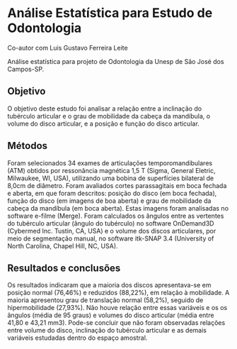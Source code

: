 # Análise Estatística para Estudo de Odontologia
Co-autor com Luis Gustavo Ferreira Leite

Análise estatística para projeto de Odontologia da Unesp de São José dos Campos-SP.

## Objetivo
O objetivo deste estudo foi analisar a relação entre a inclinação do tubérculo articular e o grau de mobilidade da cabeça da mandíbula, o volume do disco articular, e a posição e função do disco articular. 

## Métodos
Foram selecionados 34 exames de articulações temporomandibulares (ATM) obtidos por ressonância magnética 1,5 T (Sigma, General Eletric, Milwaukee, WI, USA), utilizando uma bobina de superfícies bilateral de 8,0cm de diâmetro. Foram avaliados cortes parassagitais em boca fechada e aberta, em que foram descritos: posição do disco (em boca fechada), função do disco (em imagens de boa aberta) e grau de mobilidade da cabeça da mandíbula (em boca aberta). Estas imagens foram analisadas no software e-filme (Merge). Foram calculados os ângulos entre as vertentes do tubérculo articular (ângulo do tubérculo) no software OnDemand3D (Cybermed Inc. Tustin, CA, USA) e o volume dos discos articulares, por meio de segmentação manual, no software itk-SNAP 3.4 (University of North Carolina, Chapel Hill, NC, USA). 

## Resultados e conclusões
Os resultados indicaram que a maioria dos discos apresentava-se em posição normal (76,46%) e reduzidos (88,22%), em relação à mobilidade. A maioria apresentou grau de translação normal (58,2%), seguido de hipermobilidade (27,93%). Não houve relação entre essas variáveis e os os ângulos (média de 95 graus) e volumes do disco articular (média entre 41,80 e 43,21 mm3). Pode-se concluir que não foram observadas relações entre volume do disco, inclinação do tubérculo articular e as demais variáveis estudadas dentro do espaço amostral.
